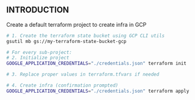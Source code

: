 ## INTRODUCTION

Create a default terraform project to create infra in GCP

```bash
# 1. Create the terraform state bucket using GCP CLI utils
gsutil mb gs://my-terraform-state-bucket-gcp

# For every sub-project:
# 2. Initialize project
GOOGLE_APPLICATION_CREDENTIALS="./credentials.json" terraform init

# 3. Replace proper values in terraform.tfvars if needed

# 4. Create infra (confirmation prompted)
GOOGLE_APPLICATION_CREDENTIALS="./credentials.json" terraform apply
```
